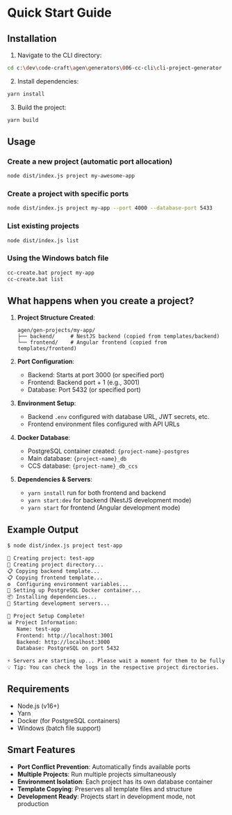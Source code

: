 # Quick Start Guide

## Installation

1. Navigate to the CLI directory:

```bash
cd c:\dev\code-craft\agen\generators\006-cc-cli\cli-project-generator
```

2. Install dependencies:

```bash
yarn install
```

3. Build the project:

```bash
yarn build
```

## Usage

### Create a new project (automatic port allocation)

```bash
node dist/index.js project my-awesome-app
```

### Create a project with specific ports

```bash
node dist/index.js project my-app --port 4000 --database-port 5433
```

### List existing projects

```bash
node dist/index.js list
```

### Using the Windows batch file

```bash
cc-create.bat project my-app
cc-create.bat list
```

## What happens when you create a project?

1. **Project Structure Created**:

   ```
   agen/gen-projects/my-app/
   ├── backend/     # NestJS backend (copied from templates/backend)
   └── frontend/    # Angular frontend (copied from templates/frontend)
   ```

2. **Port Configuration**:

   - Backend: Starts at port 3000 (or specified port)
   - Frontend: Backend port + 1 (e.g., 3001)
   - Database: Port 5432 (or specified port)

3. **Environment Setup**:

   - Backend `.env` configured with database URL, JWT secrets, etc.
   - Frontend environment files configured with API URLs

4. **Docker Database**:

   - PostgreSQL container created: `{project-name}-postgres`
   - Main database: `{project-name}_db`
   - CCS database: `{project-name}_db_ccs`

5. **Dependencies & Servers**:
   - `yarn install` run for both frontend and backend
   - `yarn start:dev` for backend (NestJS development mode)
   - `yarn start` for frontend (Angular development mode)

## Example Output

```bash
$ node dist/index.js project test-app

🚀 Creating project: test-app
📁 Creating project directory...
📋 Copying backend template...
📋 Copying frontend template...
⚙️  Configuring environment variables...
🐳 Setting up PostgreSQL Docker container...
📦 Installing dependencies...
🚀 Starting development servers...

🎉 Project Setup Complete!
📊 Project Information:
   Name: test-app
   Frontend: http://localhost:3001
   Backend: http://localhost:3000
   Database: PostgreSQL on port 5432

⚡ Servers are starting up... Please wait a moment for them to be fully ready.
💡 Tip: You can check the logs in the respective project directories.
```

## Requirements

- Node.js (v16+)
- Yarn
- Docker (for PostgreSQL containers)
- Windows (batch file support)

## Smart Features

- **Port Conflict Prevention**: Automatically finds available ports
- **Multiple Projects**: Run multiple projects simultaneously
- **Environment Isolation**: Each project has its own database container
- **Template Copying**: Preserves all template files and structure
- **Development Ready**: Projects start in development mode, not production

